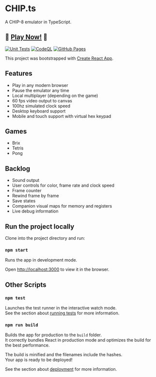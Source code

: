 # CHIP.ts

A CHIP-8 emulator in TypeScript.

## 🚀 [Play Now!](https://penguinofwar.github.io/chip.ts/) 🚀

[![Unit Tests](https://github.com/PenguinOfWar/chip.ts/actions/workflows/unit-test.yml/badge.svg)](https://github.com/PenguinOfWar/chip.ts/actions/workflows/unit-test.yml) [![CodeQL](https://github.com/PenguinOfWar/chip.ts/actions/workflows/codeql-analysis.yml/badge.svg)](https://github.com/PenguinOfWar/chip.ts/actions/workflows/codeql-analysis.yml) [![GitHub Pages](https://github.com/PenguinOfWar/chip.ts/actions/workflows/gh-pages.yml/badge.svg)](https://github.com/PenguinOfWar/chip.ts/actions/workflows/gh-pages.yml)

This project was bootstrapped with [Create React App](https://github.com/facebook/create-react-app).

## Features

- Play in any modern browser
- Pause the emulator any time
- Local multiplayer (depending on the game)
- 60 fps video output to canvas
- 100hz simulated clock speed
- Desktop keyboard support
- Mobile and touch support with virtual hex keypad

## Games

- Brix
- Tetris
- Pong

## Backlog

- Sound output
- User controls for color, frame rate and clock speed
- Frame counter
- Rewind frame by frame
- Save states
- Companion visual maps for memory and registers
- Live debug information

## Run the project locally

Clone into the project directory and run:

### `npm start`

Runs the app in development mode.

Open [http://localhost:3000](http://localhost:3000) to view it in the browser.

## Other Scripts

### `npm test`

Launches the test runner in the interactive watch mode.\
See the section about [running tests](https://facebook.github.io/create-react-app/docs/running-tests) for more information.

### `npm run build`

Builds the app for production to the `build` folder.\
It correctly bundles React in production mode and optimizes the build for the best performance.

The build is minified and the filenames include the hashes.\
Your app is ready to be deployed!

See the section about [deployment](https://facebook.github.io/create-react-app/docs/deployment) for more information.


